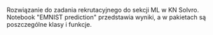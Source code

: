 Rozwiązanie do zadania rekrutacyjnego do sekcji ML w KN Solvro. Notebook "EMNIST prediction" przedstawia wyniki, a w pakietach są poszczególne klasy i funkcje.
